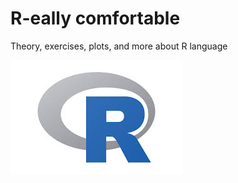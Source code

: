 # R-eally comfortable

<r>

Theory, exercises, plots, and more about R language

![](img/logo.jpeg)
